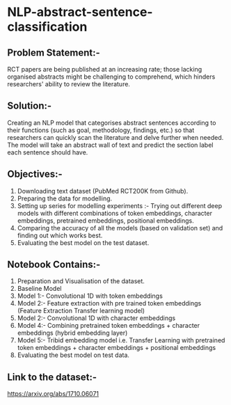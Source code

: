 # NLP-abstract-sentence-classification
## Problem Statement:- 
RCT papers are being published at an increasing rate; those lacking organised abstracts might be challenging to comprehend, which hinders researchers' ability to review the literature.
## Solution:- 
Creating an NLP model that categorises abstract sentences according to their functions (such as goal, methodology, findings, etc.) so that researchers can quickly scan the literature and delve further when needed.
The model will take an abstract wall of text and predict the section label each sentence should have.
## Objectives:-
1.  Downloading text dataset (PubMed RCT200K from Github).
2. Preparing the data for modelling.
3.  Setting up series for modelling experiments :- 
  Trying out different deep models with different combinations of  token embeddings,            character embeddings, pretrained embeddings, positional embeddings.
4. Comparing the accuracy of all the models (based on validation set) and finding out which works best.
5. Evaluating the best model on the test dataset.
## Notebook Contains:-
1. Preparation and Visualisation of the dataset.
2. Baseline Model
3. Model 1:- Convolutional 1D with token embeddings 
4. Model 2:- Feature extraction with pre trained token embeddings (Feature Extraction Transfer learning model)
5. Model 2:- Convolutional 1D with character embeddings
6. Model 4:- Combining pretrained token embeddings + character embeddings (hybrid embedding layer)
7. Model 5:- Tribid embedding model i.e. Transfer Learning with pretrained token embeddings + character embeddings + positional embeddings
8. Evaluating the best model on test data.

## Link to the dataset:- 
https://arxiv.org/abs/1710.06071
